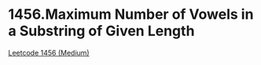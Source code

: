 # 1456.Maximum Number of Vowels in a Substring of Given Length

[Leetcode 1456 (Medium)][1456]

[1456]: https://leetcode.com/problems/maximum-number-of-vowels-in-a-substring-of-given-length/description/?envType=study-plan-v2&envId=leetcode-75